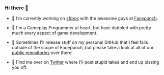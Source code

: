 ### Hi there 👋

- 🔭 I’m currently working on [s&box](https://sbox.facepunch.com/) with the awesome guys at [Facepunch](https://facepunch.com/).
- 👯 I'm a Gameplay Programmer at heart, but have dabbled with pretty much every aspect of game development.
- 🌱 Sometimes I'll release stuff on my personal GitHub that I feel falls outside of the scope of Facepunch, but please take a look at all of our [public repositories](https://github.com/Facepunch) over there!

  
- 💬 Find me over on [Twitter](https://twitter.com/devultj) where I'll post stupid takes and end up pissing you off.

<!--
**DevulTj/DevulTj** is a ✨ _special_ ✨ repository because its `README.md` (this file) appears on your GitHub profile.

Here are some ideas to get you started:

- 🔭 I’m currently working on ...
- 🌱 I’m currently learning ...
- 👯 I’m looking to collaborate on ...
- 🤔 I’m looking for help with ...
- 💬 Ask me about ...
- 📫 How to reach me: ...
- 😄 Pronouns: ...
- ⚡ Fun fact: ...
-->
